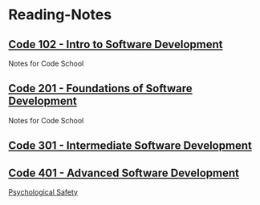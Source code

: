 # Reading-Notes


## [Code 102 - Intro to Software Development](/Reading-Notes/102)

Notes for Code School

## [Code 201 - Foundations of Software Development](/Reading-Notes/201)

Notes for Code School

## [Code 301 - Intermediate Software Development](/Reading-Notes/301)

## [Code 401 - Advanced Software Development](/Reading-Notes/401)

[Psychological Safety](./201/Class14/Psychological%20Safety.md)